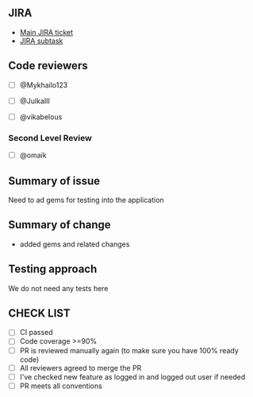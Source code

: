 ## JIRA

* [Main JIRA ticket](http://ssu-jira.softserveinc.com/browse/LVRUBYM-220)
* [JIRA subtask](http://ssu-jira.softserveinc.com/browse/LVRUBYM-292)

## Code reviewers

- [ ] @Mykhailo123
- [ ] @JulkaIII
- [ ] @vikabelous


### Second Level Review

- [ ] @omaik

## Summary of issue

Need to ad gems for testing  into the application

## Summary of change

- added gems and related changes

## Testing approach

We do not need any tests here

## CHECK LIST
- [ ]  СI passed
- [ ]  Сode coverage >=90%
- [ ]  PR is reviewed manually again (to make sure you have 100% ready code)
- [ ]  All reviewers agreed to merge the PR
- [ ]  I've checked new feature as logged in and logged out user if needed
- [ ]  PR meets all conventions
